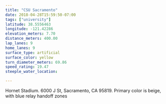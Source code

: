 ```yaml
---
title: "CSU Sacramento"
date: 2018-04-28T15:59:50-07:00
tags: ["university"]
latitude: 38.5556463
longitude: -121.42286
elevation_meters: 7.70
distance_meters: 400.00
lap_lanes: 9
home_lanes: 9
surface_type: artificial
surface_color: yellow
turn_diameter_meters: 69.86
speed_rating: 19.47
steeple_water_location:

---
```

Hornet Stadium. 6000 J St, Sacramento, CA 95819. Primary color is beige, with blue relay handoff zones
<!--more-->
